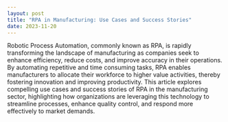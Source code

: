 ```yaml
---
layout: post
title: "RPA in Manufacturing: Use Cases and Success Stories"
date: 2023-11-20
---
```


Robotic Process Automation, commonly known as RPA, is rapidly transforming the landscape of manufacturing as companies seek to enhance efficiency, reduce costs, and improve accuracy in their operations. By automating repetitive and time consuming tasks, RPA enables manufacturers to allocate their workforce to higher value activities, thereby fostering innovation and improving productivity. This article explores compelling use cases and success stories of RPA in the manufacturing sector, highlighting how organizations are leveraging this technology to streamline processes, enhance quality control, and respond more effectively to market demands.
